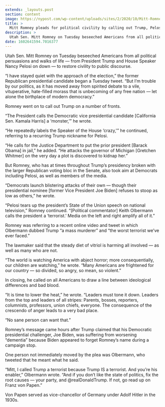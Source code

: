```yaml
--- 
extends: _layouts.post 
section: content 
image: https://nypost.com/wp-content/uploads/sites/2/2020/10/Mitt-Romney.jpg?quality=90&strip=all&w=1200 
title: > 
  Mitt Romney pleads for political civility by calling out Trump, Pelosi — and Keith Olbermann 
description: > 
  Utah Sen. Mitt Romney on Tuesday beseeched Americans from all political persuasions and walks of life — from President Trump and House Speaker Nancy Pelosi on down — to restore civility to public discourse.“The President calls the Democratic vice presidential candidate [California Sen. Kamala Harris] a ‘monster,’” he wrote.“He repeatedly labels the Speaker of the House ‘crazy,'” he continued, referring to a recurring Trump nickname for Pelosi.“Mitt, I called Trump a terrorist because Trump IS a terrorist.And you’re his enabler,” Olbermann wrote. 
date: 1602641594.7016377 
--- 
```

Utah Sen. Mitt Romney on Tuesday beseeched Americans from all political persuasions and walks of life — from President Trump and House Speaker Nancy Pelosi on down — to restore civility to public discourse.

“I have stayed quiet with the approach of the election,” the former Republican presidential candidate began a Tuesday tweet. “But I’m trouble by our politics, as it has moved away from spirited debate to a vile, vituperative, hate-filled morass that is unbecoming of any free nation — let alone the birthplace of modern democracy.”

Romney went on to call out Trump on a number of fronts.

“The President calls the Democratic vice presidential candidate [California Sen. Kamala Harris] a ‘monster,’” he wrote.

“He repeatedly labels the Speaker of the House ‘crazy,'” he continued, referring to a recurring Trump nickname for Pelosi.

“He calls for the Justice Department to put the prior president [Barack Obama] in jail,” he added. “He attacks the governor of Michigan [Gretchen Whitmer] on the very day a plot is discovered to kidnap her.”

But Romney, who has at times throughout Trump’s presidency broken with the larger Republican voting bloc in the Senate, also took aim at Democrats including Pelosi, as well as members of the media.

“Democrats launch blistering attacks of their own — though their presidential nominee [former Vice President Joe Biden] refuses to stoop as low as others,” he wrote.

“Pelosi tears up the president’s State of the Union speech on national television,” Romney continued. “[Political commentator] Keith Olbermann calls the president a ‘terrorist.’ Media on the left and right amplify all of it.”

Romney was referring to a recent online video and tweet in which Olbermann dubbed Trump “a mass murderer” and “the worst terrorist we’ve ever faced.”

The lawmaker said that the steady diet of vitriol is harming all involved — as well as many who are not.

“The world is watching America with abject horror; more consequentially, our children are watching,” he wrote. “Many Americans are frightened for our country — so divided, so angry, so mean, so violent.”

In closing, he called on all Americans to draw a line between ideological differences and bad blood.

“It is time to lower the heat,” he wrote. “Leaders must tone it down. Leaders from the top and leaders of all stripes: Parents, bosses, reporters, columnists, professors, union chiefs, everyone. The consequence of the crescendo of anger leads to a very bad place.

“No sane person can want that.”

Romney’s message came hours after Trump claimed that his Democratic presidential challenger, Joe Biden, was suffering from worsening “dementia” because Biden appeared to forget Romney’s name during a campaign stop.

One person not immediately moved by the plea was Olbermann, who tweeted that he meant what he said.

“Mitt, I called Trump a terrorist because Trump IS a terrorist. And you’re his enabler,” Olbermann wrote. “And if you don’t like the state of politics, fix the root causes — your party, and @realDonaldTrump. If not, go read up on Franz von Papen.”

Von Papen served as vice-chancellor of Germany under Adolf Hitler in the 1930s.
